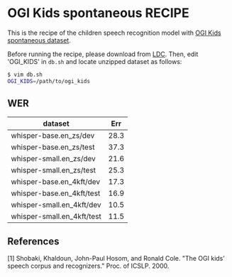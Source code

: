 # OGI Kids spontaneous RECIPE

This is the recipe of the children speech recognition model with [OGI Kids spontaneous dataset](https://catalog.ldc.upenn.edu/LDC2007S18).

Before running the recipe, please download from [LDC](https://catalog.ldc.upenn.edu/LDC2007S18).
Then, edit 'OGI_KIDS' in `db.sh` and locate unzipped dataset as follows:

```bash
$ vim db.sh
OGI_KIDS=/path/to/ogi_kids

```

## WER

|dataset|Err|
|---|---|
|whisper-base.en_zs/dev|28.3|
|whisper-base.en_zs/test|37.3|
|whisper-small.en_zs/dev|21.6|
|whisper-small.en_zs/test|25.3|
|whisper-base.en_4kft/dev|17.3|
|whisper-base.en_4kft/test|16.9|
|whisper-small.en_4kft/dev|10.5|
|whisper-small.en_4kft/test|11.5|

## References

[1] Shobaki, Khaldoun, John-Paul Hosom, and Ronald Cole. "The OGI kids’ speech corpus and recognizers." Proc. of ICSLP. 2000.

